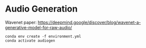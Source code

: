 # Audio Generation

Wavenet paper: https://deepmind.google/discover/blog/wavenet-a-generative-model-for-raw-audio/

    conda env create -f environment.yml
    conda activate audiogen

